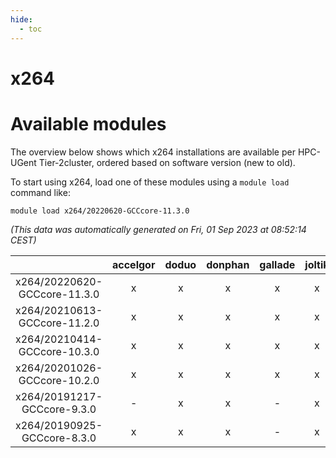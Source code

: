 ```yaml
---
hide:
  - toc
---
```


x264
====

# Available modules


The overview below shows which x264 installations are available per HPC-UGent Tier-2cluster, ordered based on software version (new to old).

To start using x264, load one of these modules using a `module load` command like:

```shell
module load x264/20220620-GCCcore-11.3.0
```

*(This data was automatically generated on Fri, 01 Sep 2023 at 08:52:14 CEST)*  

| |accelgor|doduo|donphan|gallade|joltik|skitty|swalot|victini|
| :---: | :---: | :---: | :---: | :---: | :---: | :---: | :---: | :---: |
|x264/20220620-GCCcore-11.3.0|x|x|x|x|x|x|x|x|
|x264/20210613-GCCcore-11.2.0|x|x|x|x|x|x|x|x|
|x264/20210414-GCCcore-10.3.0|x|x|x|x|x|x|x|x|
|x264/20201026-GCCcore-10.2.0|x|x|x|x|x|x|x|x|
|x264/20191217-GCCcore-9.3.0|-|x|x|-|x|x|x|x|
|x264/20190925-GCCcore-8.3.0|x|x|x|-|x|x|x|x|
